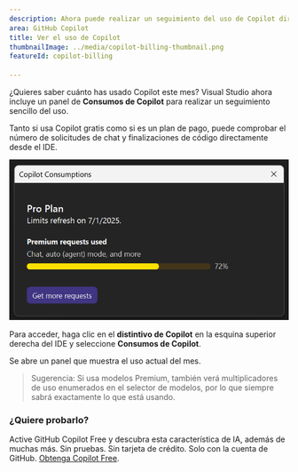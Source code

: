 ```yaml
---
description: Ahora puede realizar un seguimiento del uso de Copilot directamente en Visual Studio.
area: GitHub Copilot
title: Ver el uso de Copilot
thumbnailImage: ../media/copilot-billing-thumbnail.png
featureId: copilot-billing

---
```



¿Quieres saber cuánto has usado Copilot este mes? Visual Studio ahora incluye un panel de **Consumos de Copilot** para realizar un seguimiento sencillo del uso.

Tanto si usa Copilot gratis como si es un plan de pago, puede comprobar el número de solicitudes de chat y finalizaciones de código directamente desde el IDE.

![Estado de uso](../media/copilot-billing.png)

Para acceder, haga clic en el **distintivo de Copilot** en la esquina superior derecha del IDE y seleccione **Consumos de Copilot**.

Se abre un panel que muestra el uso actual del mes.

> Sugerencia: Si usa modelos Premium, también verá multiplicadores de uso enumerados en el selector de modelos, por lo que siempre sabrá exactamente lo que está usando.

### ¿Quiere probarlo?
Active GitHub Copilot Free y descubra esta característica de IA, además de muchas más.
Sin pruebas. Sin tarjeta de crédito. Solo con la cuenta de GitHub. [Obtenga Copilot Free](https://github.com/settings/copilot).
